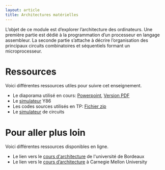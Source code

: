 ```yaml
---
layout: article
title: Architectures matérielles
---
```


L’objet de ce module est d’explorer l’architecture des ordinateurs. Une
première partie est dédié à la programmation d’un processeur en
langage assembleur. La seconde partie s’attache à décrire
l’organisation des principaux circuits combinatoires et séquentiels
formant un microprocesseur.

# Ressources

Voici différentes ressources utiles pour suivre cet enseignement.
* Le diaporama utilisé en cours:
  [Powerpoint](https://1drv.ms/p/s!AqGLVIYeeJoUgZkvP9kIIPmbF6xetQ),
  [Version PDF](https://1drv.ms/b/s!AqGLVIYeeJoUgZwk195w_zssQYPzXw?e=7KoptW)
* Le
  [simulateur](http://dept-info.labri.fr/ENSEIGNEMENT/archi/js-y86/)
  Y86
* Les codes sources utilisés en TP: [Fichier zip](./y86sources.zip)
* Le [simulateur](http://dept-info.labri.fr/ENSEIGNEMENT/archi/circuits/blank-teacher.html) de circuits

# Pour aller plus loin

Voici différentes ressources disponibles en ligne.

* Le lien vers le
  [cours d'architecture](http://dept-info.labri.fr/ENSEIGNEMENT/archi/)
  de l'université de Bordeaux
* Le lien vers le [cours d’architecture](https://csapp.cs.cmu.edu/) à Carnegie Mellon University
